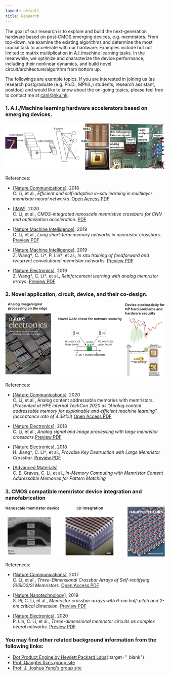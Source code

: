 ```yaml
---
layout: default
title: Research
---
```


<!-- <script src="https://cdn.mathjax.org/mathjax/latest/MathJax.js?config=TeX-AMS-MML_HTMLorMML" type="text/javascript"></script> -->

The goal of our research is to explore and build the next-generation hardware based on post-CMOS emerging devices, e.g. memristors. From top-down, we examine the existing algorithms and determine the most crucial task to accelerate with our hardware. Examples include but not limited to matrix multiplication in A.I./machine learning tasks. In the meanwhile, we optimize and characterize the device performance, including their nonlinear dynamics, and build novel circuit/architecture/algorithm from bottom up. 

The followings are example topics. If you are interested in joining us (as research postgraduate (e.g. Ph.D., MPhil.,) students, research assistant, postdoc) and would like to know about the on-going topics, please feel free to contact me at [canl@hku.hk](mailto:canl@hku.hk). 

### 1. A.I./Machine learning hardware accelerators based on emerging devices. 

![Chip](assets/img/research_NN.svg)


References:

- [[Nature Communications]](https://www.nature.com/articles/s41467-018-04484-2), 2018  
C. Li, et al., _Efficient and self-adaptive in-situ learning in multilayer memristor neural networks_. [Open Access PDF](https://www.nature.com/articles/s41467-018-04484-2.pdf)

- [[IMW]](http://dx.doi.org/10.1109/IMW48823.2020.9108112), 2020  
C. Li, et al., _CMOS-integrated nanoscale memristive crossbars for CNN and optimization acceleration_. [PDF](assets/pdf/IWM_superT.pdf)

- [[Nature Machine Intelligence]](https://www.nature.com/articles/s42256-018-0001-4), 2019  
C. Li, et al., _Long short-term memory networks in memristor crossbars_. [Preview PDF](https://rdcu.be/bfKQS)

- [[Nature Machine Intelligence]](https://www.nature.com/articles/s42256-019-0089-1), 2019  
Z. Wang†, C. Li†, P. Lin†, et al., _In situ training of feedforward and recurrent convolutional memristor networks_. [Preview PDF](https://rdcu.be/bQGMb)

- [[Nature Electronics]](https://www.nature.com/articles/s41928-019-0221-6), 2019  
Z. Wang†, C. Li†, et al., _Reinforcement learning with analog memristor arrays_. [Preview PDF](https://rdcu.be/brcsE)


### 2. Novel application, circuit, device, and their co-design.

![Apps](assets/img/research_apps.svg)

References:

- [[Nature Communications]](https://www.nature.com/articles/s41467-020-15254-4), 2020    
C. Li, et al., Analog content addressable memories with memristors. (_Presented at HPE internal TechCon 2020 as “Analog content addressable memory for explainable and efficient machine learning”. (acceptance rate of 4.38%)_) [Open Access PDF](https://www.nature.com/articles/s41467-020-15254-4.pdf)

- [[Nature Electronics]](https://www.nature.com/articles/s41928-017-0002-z), 2018  
C. Li, et al., _Analog signal and image processing with large memristor crossbars._[Preview PDF](http://rdcu.be/GquI)

- [[Nature Electronics]](https://www.nature.com/articles/s41928-018-0146-5), 2018  
H. Jiang†, C. Li†, et al., _Provable Key Destruction with Large Memristor Crossbar._ [Preview PDF](https://rdcu.be/859D)

- [[Advanced Materials]](https://onlinelibrary.wiley.com/doi/abs/10.1002/adma.202003437)  
C. E. Graves, C. Li, et al., _In-Memory Computing with Memristor Content Addressable Memories for Pattern Matching_ 


### 3. CMOS compatible memristor device integration and nanofabrication

<!-- <div class="clearfix">
    <a href="http://dx.doi.org/10.1002/adma.201606482"><span class="cover" id="fib"></span></a>
</div> -->
<!-- ![3D memristor crossbar](http://media.springernature.com/w300/springer-static/cover-hires/journal/41928/3/4) -->

![Devices](assets/img/research_device.svg)


References:

- [[Nature Communications]](https://www.nature.com/articles/ncomms15666), 2017  
C. Li, et al., _Three-Dimensional Crossbar Arrays of Self-rectifying Si/SiO2/Si Memristors._ [Open Access PDF](https://www.nature.com/articles/ncomms15666.pdf)

- [[Nature Nanotechnology]](https://www.nature.com/articles/s41565-018-0302-0), 2019  
S. Pi, C. Li, et al., _Memristor crossbar arrays with 6-nm half-pitch and 2-nm critical dimension._ [Preview PDF](https://rdcu.be/b4WpY)

- [[Nature Electronics]](https://www.nature.com/articles/s41928-020-0397-9), 2020  
P. Lin, C. Li, et al., _Three-dimensional memristor circuits as complex neural networks._ [Preview PDF](https://rdcu.be/b3xJn)


### You may find other related background information from the following links:

- [Dot Product Engine by Hewlett Packard Labs](https://www.labs.hpe.com/next-next/dot-product-engine){:target="_blank"} 
- [Prof. Qiangfei Xia's group site](http://nano.ecs.umass.edu)
- [Prof. J. Joshua Yang's group site](http://www.ecs.umass.edu/ece/jjyang/)

